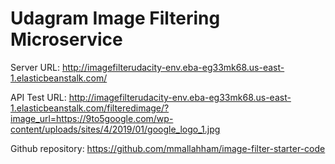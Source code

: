 # Udagram Image Filtering Microservice

Server URL: http://imagefilterudacity-env.eba-eg33mk68.us-east-1.elasticbeanstalk.com/

API Test URL: http://imagefilterudacity-env.eba-eg33mk68.us-east-1.elasticbeanstalk.com/filteredimage/?image_url=https://9to5google.com/wp-content/uploads/sites/4/2019/01/google_logo_1.jpg

Github repository: https://github.com/mmallahham/image-filter-starter-code